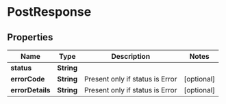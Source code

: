 # PostResponse

## Properties
Name | Type | Description | Notes
------------ | ------------- | ------------- | -------------
**status** | **String** |  | 
**errorCode** | **String** | Present only if status is Error |  [optional]
**errorDetails** | **String** | Present only if status is Error |  [optional]
